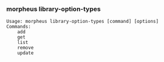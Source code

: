 ### morpheus library-option-types

```
Usage: morpheus library-option-types [command] [options]
Commands:
	add
	get
	list
	remove
	update
```
